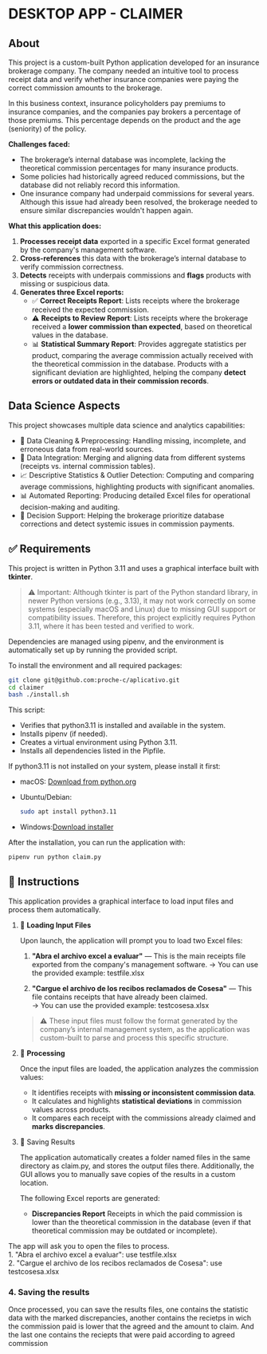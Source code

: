 # DESKTOP APP - CLAIMER

## About

This project is a custom-built Python application developed for an insurance brokerage company. The company needed an intuitive tool to process receipt data and verify whether insurance companies were paying the correct commission amounts to the brokerage.

In this business context, insurance policyholders pay premiums to insurance companies, and the companies pay brokers a percentage of those premiums. This percentage depends on the product and the age (seniority) of the policy. 

**Challenges faced:**  
- The brokerage’s internal database was incomplete, lacking the theoretical commission percentages for many insurance products.
- Some policies had historically agreed reduced commissions, but the database did not reliably record this information.
- One insurance company had underpaid commissions for several years. Although this issue had already been resolved, the brokerage needed to ensure similar discrepancies wouldn't happen again.

**What this application does:**  
1. **Processes receipt data** exported in a specific Excel format generated by the company's management software.  
2. **Cross-references** this data with the brokerage’s internal database to verify commission correctness.  
3. **Detects** receipts with underpais commissions and **flags** products with missing or suspicious data.  
4. **Generates three Excel reports:**
   - ✅ **Correct Receipts Report**: Lists receipts where the brokerage received the expected commission.  
   - ⚠️ **Receipts to Review Report**: Lists receipts where the brokerage received a **lower commission than expected**, based on theoretical values in the database.
   - 📊 **Statistical Summary Report**: Provides aggregate statistics per product, comparing the average commission actually received with the theoretical commission in the database. Products with a significant deviation are highlighted, helping the company **detect errors or outdated data in their commission records**.

## Data Science Aspects  

This project showcases multiple data science and analytics capabilities:  
- 🧹 Data Cleaning & Preprocessing: Handling missing, incomplete, and erroneous data from real-world sources.
- 🔀 Data Integration: Merging and aligning data from different systems (receipts vs. internal commission tables).
- 📈 Descriptive Statistics & Outlier Detection: Computing and comparing average commissions, highlighting products with significant anomalies.
- 📊 Automated Reporting: Producing detailed Excel files for operational decision-making and auditing.
- 🧠 Decision Support: Helping the brokerage prioritize database corrections and detect systemic issues in commission payments.  

## ✅ Requirements 

This project is written in Python 3.11 and uses a graphical interface built with **tkinter**.  

> ⚠️ Important: Although tkinter is part of the Python standard library, in newer Python versions (e.g., 3.13), it may not work correctly on some systems (especially macOS and Linux) due to missing GUI support or compatibility issues. Therefore, this project explicitly requires Python 3.11, where it has been tested and verified to work.

Dependencies are managed using pipenv, and the environment is automatically set up by running the provided script.

To install the environment and all required packages: 

```bash
git clone git@github.com:proche-c/aplicativo.git
cd claimer
bash ./install.sh
```

This script:

- Verifies that python3.11 is installed and available in the system.
- Installs pipenv (if needed).
- Creates a virtual environment using Python 3.11.
- Installs all dependencies listed in the Pipfile.

If python3.11 is not installed on your system, please install it first:
- macOS: [Download from python.org](https://www.python.org/downloads/mac-osx/)
- Ubuntu/Debian:

  ```bash
  sudo apt install python3.11
  ```
- Windows:[Download installer](https://www.python.org/downloads/windows/)

After the installation, you can run the application with:  

```bash
pipenv run python claim.py
``` 

## 📝 Instructions  

This application provides a graphical interface to load input files and process them automatically.  

1. 📂 **Loading Input Files**

	Upon launch, the application will prompt you to load two Excel files:

   	1. **"Abra el archivo excel a evaluar"** — This is the main receipts file exported from the company's management software.
      	→ You can use the provided example: testfile.xlsx  

  	2. **"Cargue el archivo de los recibos reclamados de Cosesa"** — This file contains receipts that have already been claimed.  
	→ You can use the provided example: testcosesa.xlsx

	> ⚠️ These input files must follow the format generated by the company’s internal management system, as the application was custom-built to parse and process this specific structure.

2. 🧮 **Processing**

	Once the input files are loaded, the application analyzes the commission values:  

	- It identifies receipts with **missing or inconsistent commission data**.  
	- It calculates and highlights **statistical deviations** in commission values across products.
 	- It compares each receipt with the commissions already claimed and **marks discrepancies**.

3. 💾 Saving Results

	The application automatically creates a folder named files in the same directory as claim.py, and stores the output files there. Additionally, the GUI allows you to manually save copies of the results in a custom 	location.

	The following Excel reports are generated:

	- **Discrepancies Report**
	Receipts in which the paid commission is lower than the theoretical commission in the database (even if that theoretical commission may be outdated or incomplete).
   
      

The app will ask you to open the files to process. <br>
	1. "Abra el archivo excel a evaluar": use testfile.xlsx <br>
 	2. "Cargue el archivo de los recibos reclamados de Cosesa": use testcosesa.xlsx
### 4. Saving the results
Once processed, you can save the results files, one contains the statistic data with the marked discrepancies, another contains the recietps in wich the commission paid is lower that the agreed and the amount to claim. And the last one contains the reciepts that were paid according to agreed commission


